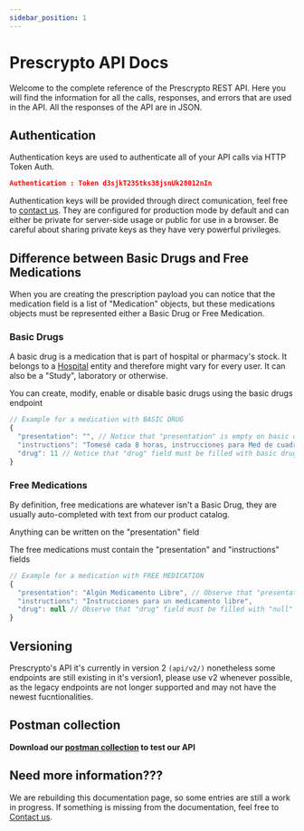 ```yaml
---
sidebar_position: 1
---
```


# Prescrypto API Docs

Welcome to the complete reference of the Prescrypto REST API. Here you will find the information for all the calls, responses, and errors that are used in the API. All the responses of the API are in JSON.

## Authentication

Authentication keys are used to authenticate all of your API calls via HTTP Token Auth.
```json
Authentication : Token d3sjkT23Stks38jsnUk28012nIn
```

Authentication keys will be provided through direct comunication, feel free to [contact us](https://prescrypto.com/contact).
They are configured for production mode by default and can either be private for server-side usage or public for use in a browser. Be careful about sharing private keys as they have very powerful privileges.

## Difference between Basic Drugs and Free Medications
When you are creating the prescription payload you can notice that the medication field is a list of "Medication" objects, but these medications objects must be represented either a Basic Drug or Free Medication.

### Basic Drugs
A basic drug is a medication that is part of hospital or pharmacy's stock. It belongs to a [Hospital](api/hospital.md) entity and therefore might vary for every user. It can also be a "Study", laboratory or otherwise.

You can create, modify, enable or disable basic drugs using the basic drugs endpoint

```jsx
// Example for a medication with BASIC DRUG
{
  "presentation": "", // Notice that "presentation" is empty on basic drugs because the "drug" reference will fill it instead
  "instructions": "Tomesé cada 8 horas, instrucciones para Med de cuadro básico",
  "drug": 11 // Notice that "drug" field must be filled with basic drug id
}
``` 

### Free Medications
By definition, free medications are whatever isn't a Basic Drug, they are usually auto-completed with text from our product catalog.

Anything can be written on the "presentation" field

The free medications must contain the "presentation" and "instructions" fields

```jsx
// Example for a medication with FREE MEDICATION
{
  "presentation": "Algún Medicamento Libre", // Observe that "presentatio" field must be filled
  "instructions": "Instrucciones para un medicamento libre",
  "drug": null // Observe that "drug" field must be filled with "null"
}
```


## Versioning
Prescrypto's API it's currently in version 2 ```(api/v2/)``` nonetheless some endpoints are still existing in it's version1, please use v2 whenever possible, as the legacy endpoints are not longer supported and may not have the newest fucntionalities.

## Postman collection

**Download our [postman collection](https://s3-us-west-2.amazonaws.com/precript-collections/Prescrypto_Integration_Endpoints_V2.postman_collection.json) to test our API**

## Need more information???
We are rebuilding this documentation page, so some entries are still a work in progress. If something is missing from the documentation, feel free to [Contact us](https://www.prescrypto.com/contact/).